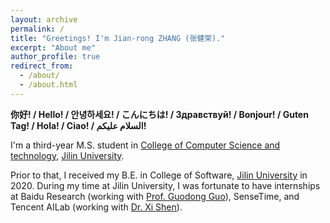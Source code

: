 ```yaml
---
layout: archive
permalink: /
title: "Greetings! I'm Jian-rong ZHANG (张健荣)."
excerpt: "About me"
author_profile: true
redirect_from: 
  - /about/
  - /about.html
---
```


<!-- <style> h2 { border-bottom: none } </style> -->
<!-- [![GitHub](https://img.shields.io/badge/dynamic/json?label=GitHub&query=%24.data.totalSubs&url=https%3A%2F%2Fapi.spencerwoo.com%2Fsubstats%2F%3Fsource%3Dgithub%26queryKey%3DZhiningLiu1998&labelColor=grey&color=181717&logo=github&longCache=true&style=flat-square&suffix=%20Followers)](https://github.com/ZhiningLiu1998)
[![Zhihu](https://img.shields.io/badge/dynamic/json?color=282c34&labelColor=0084ff&label=%E7%9F%A5%E4%B9%8E/Zhihu&query=%24.data.totalSubs&url=https%3A%2F%2Fapi.spencerwoo.com%2Fsubstats%2F%3Fsource%3Dzhihu%26queryKey%3Dliu-zhi-zhu-14&longCache=true&style=flat-square&suffix=%20Followers)](https://www.zhihu.com/people/liu-zhi-zhu-14)
[![Steam](https://img.shields.io/badge/dynamic/json?label=Steam&query=%24.data.totalSubs&url=https%3A%2F%2Fapi.spencerwoo.com%2Fsubstats%2F%3Fsource%3DsteamFriends%26queryKey%3D76561198283527394&suffix=%20Friends&logo=steam&labelColor=134375&color=0b1a37&longCache=true&style=flat-square)](https://steamcommunity.com/id/zhiningliu1998)
![BSc](https://img.shields.io/badge/B.Sc.-Jilin%20Univ.%20(2015--2019)-yellowgreen?style=flat-square&color=181717&labelColor=red)
![MSc](https://img.shields.io/badge/M.Sc.-Jilin%20Univ.%20(2019--2022)-brightgreen?style=flat-square&color=181717&labelColor=blueviolet) -->

<!-------------------->
**你好! / Hello! / 안녕하세요! / こんにちは! / Здравствуй! / Bonjour! / Guten Tag! / Hola! / Ciao! / السلام عليكم!**

I'm a third-year M.S. student in [College of Computer Science and technology](http://ccst.jlu.edu.cn/), [Jilin University](http://global.jlu.edu.cn/). 

Prior to that, I received my B.E. in College of Software, [Jilin University](http://global.jlu.edu.cn/) in 2020. 
During my time at Jilin University, I was fortunate to have internships at Baidu Research (working with [Prof. Guodong Guo](https://scholar.google.com/citations?user=f2Y5nygAAAAJ&hl=zh-CN)), SenseTime, and Tencent AILab (working with [Dr. Xi Shen](https://xishen0220.github.io/)).


<!-- I am a M.S. student at [School of Artificial Intelligence](http://sai.jlu.edu.cn/) at [Jilin University](http://global.jlu.edu.cn/), supervised by Prof. [Yi Chang](http://yichang-cs.com/).
Prior to that, I received my B.S. in Computer Science (Tang Ao-qing Honors Program) from Jilin University in 2019. -->

<!-- My goal is to build *fair machine learning systems* that benefit *minority* and *under-represented* groups. I am particularly interested in developing algorithms and systems for **<u>unbiased</u>**, **<u>efficient</u>** and **<u>robust</u>** learning in real-world applications. My recent interests include imbalanced learning, meta learning, and fair learning from graph/stream data. -->


<!--
**Contact me via**:  
<i class="fa fa-fw fa-envelope"></i> <font style="font-size: 0.9em;">Mail: <a href="mailto:zhangjrjlu@163.com">zhangjrjlu[AT]163.com</a> or <a href="mailto:zhangjrjlu@gmail.com">zhangjrjlu[AT]gmail.com</a></font>
<br>
<!-- <i class="fa fa-fw fa-phone"></i> <font style="font-size: 0.9em;">Mobile: +86 176-1010-6607</font> -->
<!--
<h1 style="color: rgb(231, 65, 65);"><b>What's new:</b></h1>
<div style="line-height: 1.5em; font-size: 0.95em">
  <p>
  <!-- [09/2019] My colleague Boyang Yu will was elected as the class monitor of JLUSAI!!!<br> -->
  <!-- [09/2019] My colleague Zhepei Wei will serve as on of the general chairs of AAAI 2021!!!<br> -->
  <!--<b>[03/2022]</b> I will join Prof. <a href="http://tonghanghang.org/">Hanghang Tong</a>'s group at UIUC this fall as a Ph.D. student!<br>
  <b>[01/2022]</b> A curated list across all Machine Learning topics: <a href="https://github.com/ZhiningLiu1998/awesome-awesome-machine-learning">Awesome2ML</a> <b>[<a href="https://github.com/ZhiningLiu1998/awesome-awesome-machine-learning">ENG</a>/<a href="https://github.com/ZhiningLiu1998/awesome-awesome-machine-learning/blob/main/README_CN.md">中文</a>]</b><br>
  <b>[11/2021]</b> What are inter-&intra-class imbalance and how do they affect learning? <b>[<a href="https://arxiv.org/abs/2111.12791">PDF</a>]</b><br>
  <b>[11/2021]</b> Check out our <a href="https://arxiv.org/abs/2111.12776">paper</a> describing the <a href="https://github.com/ZhiningLiu1998/imbalanced-ensemble">IMBENS</a> package. <b>[<a href="https://arxiv.org/abs/2111.12776">PDF</a>]</b><br>
  <b>[06/2021]</b> The <a href="https://github.com/ZhiningLiu1998/imbalanced-ensemble">imbalanced-ensemble</a> Python package is released, try it out! <b>[<a href="https://imbalanced-ensemble.readthedocs.io">Docs</a>/<a href="https://pypi.org/project/imbalanced-ensemble/">PyPI</a>]</b><br>
  <b>[10/2020]</b> Our work on meta imbalanced learning was accepted by NeurIPS 2020. <b>[<a href="{{ site.baseurl }}files/NeurIPS_2020_MESA.pdf">PDF</a>]</b><br>
  <b>[06/2020]</b> I am helping to organize <a href="https://sigir.org/sigir2020/">ACM SIGIR 2020</a>. Welcome!<br>
  <b>[04/2020]</b> We started the <a href="https://github.com/ZhiningLiu1998/awesome-imbalanced-learning">Awesome-Imbalanced-Learning</a> project. Contributions are welcomed!<br>
  <b>[10/2019]</b> Our work on imbalanced classification was accepted by IEEE ICDE 2020. <b>[<a href="{{ site.baseurl }}files/ICDE_2020_SPE.pdf">PDF</a>]</b><br>
  <b>[07/2019]</b> I received my B.Sc. degree from the Tang Aoqing Honors Program in Science.<br>
  <b>[09/2018]</b> I will intern at MSRA in the following year, supervised by Dr. <a href="https://sites.google.com/view/jiangbian">Jiang BIAN</a> and Dr. <a href="https://weicao1990.github.io/">Wei CAO</a>.<br>
  </p>
</div>   
-->


<!-- # Experience
<table style="width:100%;border:0px;border-spacing:0px;border-collapse:separate;margin-right:0;margin-left:0;font-size:0.95em;">
  <tr>
    <td style="padding:8px;width:30%;vertical-align:middle;border:none;">
      <img src='images/jlusai.png' width="300">
    </td>
    <td style="padding:20px;width:70%;vertical-align:middle;border-right:none;border:none;">
      <b><a href="http://sai.jlu.edu.cn/">School of Artificial Intelligence</a>, Jilin University.</b>
      <br>
      Master of Science (Sept. 2019 - July 2022)
      <br>
      Supervisor: Dr. <a href="http://yichang-cs.com/">Yi CHANG</a>
      <br>
      Work closely with: 
      Dr. <a href="http://pengfei-wei.com/">Pengfei WEI</a>,
      Dr. <a href="https://profiles.uts.edu.au/jing.jiang">Jing JIANG</a>.
    </td>
  </tr>
  <tr>
    <td style="padding:8px;width:30%;vertical-align:middle;border:none;">
      <img src='images/microsoft.png' width="300">
    </td>
    <td style="padding:20px;width:70%;vertical-align:middle;border-right:none;border:none;">
      <a href="https://msra.cn"><b>Microsoft Research Asia</b></a>.
      <br>
      Research Intern, Machine Learning Group (Sept. 2018 to Jun. 2019)
      <br>
      Mentor: Dr. <a href="https://sites.google.com/view/jiangbian">Jiang BIAN</a> and Dr. <a href="https://weicao1990.github.io/">Wei CAO</a>.
    </td>
  </tr>
</table> -->

<!-- 
<tr>
<td style="border:none;">
  <a href="https://github.com/ZhiningLiu1998/imbalanced-ensemble">🔥 imbalanced-ensemble: ensemble imbalanced learning in Python </a> (Python Package) &nbsp;
</td>
<td style="border:none;text-align:center;">
  <a href="https://github.com/ZhiningLiu1998/imbalanced-ensemble/stargazers">
  <img alt="GitHub stars" src="https://img.shields.io/github/stars/ZhiningLiu1998/imbalanced-ensemble?style=social">
  </a>
  <a href="https://github.com/ZhiningLiu1998/imbalanced-ensemble/network/members">
  <img alt="GitHub forks" src="https://img.shields.io/github/forks/ZhiningLiu1998/imbalanced-ensemble?style=social">
  </a>
</td>
</tr>

<tr>
<td style="border:none;">
<a href="https://github.com/ZhiningLiu1998/awesome-imbalanced-learning">🔥 Awesome-imbalanced-learning: paper, code, frameworks, and libraries</a> (Github Repository) &nbsp;
</td>
<td style="border:none;text-align:center;">
  <a href="https://github.com/ZhiningLiu1998/awesome-imbalanced-learning/stargazers">
  <img alt="GitHub stars" src="https://img.shields.io/github/stars/ZhiningLiu1998/awesome-imbalanced-learning?style=social">
  </a>
  <a href="https://github.com/ZhiningLiu1998/awesome-imbalanced-learning/network/members">
  <img alt="GitHub forks" src="https://img.shields.io/github/forks/ZhiningLiu1998/awesome-imbalanced-learning?style=social">
  </a>
</td>
</tr>

<tr>
<td style="border:none;">
<a href="https://github.com/ZhiningLiu1998/awesome-awesome-machine-learning">🔥 Awesome Awesome Machine Learning: curated list of awesome lists across all machine learning topics</a> (Github Repository) &nbsp;
</td>
<td style="border:none;text-align:center;">
  <a href="https://github.com/ZhiningLiu1998/awesome-awesome-machine-learning/stargazers">
  <img alt="GitHub stars" src="https://img.shields.io/github/stars/ZhiningLiu1998/awesome-awesome-machine-learning?style=social">
  </a>
  <a href="https://github.com/ZhiningLiu1998/awesome-awesome-machine-learning/network/members">
  <img alt="GitHub forks" src="https://img.shields.io/github/forks/ZhiningLiu1998/awesome-awesome-machine-learning?style=social">
  </a>
</td>
</tr>

<tr>
  <td style="border:none;">
    <a href="https://github.com/ZhiningLiu1998/mesa">🔥 Build powerful ensemble class-imbalanced learning models via meta-sampler</a> (Github Repository) 
  </td>
  <td style="border:none;text-align:center;">
    <a href="https://github.com/ZhiningLiu1998/mesa/stargazers">
    <img alt="GitHub stars" src="https://img.shields.io/github/stars/ZhiningLiu1998/mesa?style=social">
    </a>
    <a href="https://github.com/ZhiningLiu1998/mesa/network/members">
    <img alt="GitHub forks" src="https://img.shields.io/github/forks/ZhiningLiu1998/mesa?style=social">
    </a>
  </td>
</tr>

<tr>
<td style="border:none;">
  <a href="https://github.com/ZhiningLiu1998/self-paced-ensemble">🔥 Self-paced Ensemble for Highly Imbalanced Massive Data Classification</a> (Github Repository) &nbsp;
</td>
<td style="border:none;text-align:center;">
  <a href="https://github.com/ZhiningLiu1998/self-paced-ensemble/stargazers">
  <img alt="GitHub stars" src="https://img.shields.io/github/stars/ZhiningLiu1998/self-paced-ensemble?style=social">
  </a>
  <a href="https://github.com/ZhiningLiu1998/self-paced-ensemble/network/members">
  <img alt="GitHub forks" src="https://img.shields.io/github/forks/ZhiningLiu1998/self-paced-ensemble?style=social">
  </a>
</td>
</tr>

<tr>
  <td style="border:none;"><a href="https://zhuanlan.zhihu.com/p/66373943">🔥 Learning unbiased classifier from class-imbalanced data: an overview</a> (Chinese Article)</td>
  <td style="border:none;"></td>
</tr> 
-->

<!-- <center><b>Site Analytics</b></center>
<script type="text/javascript" id="clustrmaps" src="//cdn.clustrmaps.com/map_v2.js?d=OWC9HmV7BQ7xrRukuPu-mZSRQFpa4-jNftdDB_Tjugc&cl=ffffff&w=a"></script> -->
